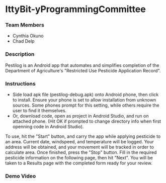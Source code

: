 # IttyBit-yProgrammingCommittee

<a name="team-members"></a><h3>Team Members</h3>
* Cynthia Okuno
* Chad Delp

<a name="description"></a><h3>Description</h3>
Pestilog is an Android app that automates and simplifies completion of the Department of Agriculture's "Restricted Use Pesticide Application Record".

<a name="instructions"></a><h3>Instructions</h3>
* Side load apk file (pestilog-debug.apk) onto Android phone, then click to install. Ensure your phone is set to allow installation from unknown sources. Some phones prompt for this setting, while others require the user to find it themselves.
* Or, download code, open as project in Android Studio, and run on attached phone. (Hit OK if prompted to change directory info when first openning code in Android Studio).

To use, hit the "Start" button, and carry the app while applying pesticide to an area. Current date, windspeed, and temperature will be logged. Your address will be obtained, and your movement will be tracked in order to calculate area. Once finished, press the "Stop" button. Fill in the required pesticide information on the following page, then hit "Next". You will be taken to a Results page with the completed form ready for your review.

<a name="demo-video"></a><h3>Demo Video</h3>
<insert link>

